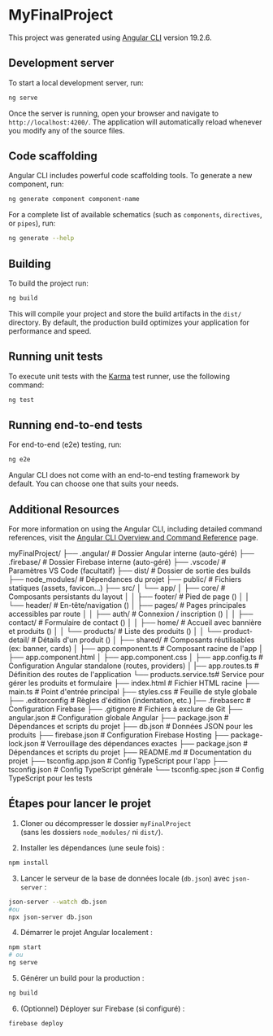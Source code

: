 # MyFinalProject

This project was generated using [Angular CLI](https://github.com/angular/angular-cli) version 19.2.6.

## Development server

To start a local development server, run:

```bash
ng serve
```

Once the server is running, open your browser and navigate to `http://localhost:4200/`. The application will automatically reload whenever you modify any of the source files.

## Code scaffolding

Angular CLI includes powerful code scaffolding tools. To generate a new component, run:

```bash
ng generate component component-name
```

For a complete list of available schematics (such as `components`, `directives`, or `pipes`), run:

```bash
ng generate --help
```

## Building

To build the project run:

```bash
ng build
```

This will compile your project and store the build artifacts in the `dist/` directory. By default, the production build optimizes your application for performance and speed.

## Running unit tests

To execute unit tests with the [Karma](https://karma-runner.github.io) test runner, use the following command:

```bash
ng test
```

## Running end-to-end tests

For end-to-end (e2e) testing, run:

```bash
ng e2e
```

Angular CLI does not come with an end-to-end testing framework by default. You can choose one that suits your needs.

## Additional Resources

For more information on using the Angular CLI, including detailed command references, visit the [Angular CLI Overview and Command Reference](https://angular.dev/tools/cli) page.


myFinalProject/
├── .angular/                  # Dossier Angular interne (auto-géré)
├── .firebase/                 # Dossier Firebase interne (auto-géré)
├── .vscode/                   # Paramètres VS Code (facultatif)
├── dist/                      # Dossier de sortie des builds
├── node_modules/              # Dépendances du projet
├── public/                    # Fichiers statiques (assets, favicon...)
├── src/
│   └── app/
│       ├── core/              # Composants persistants du layout
│       │   ├── footer/        # Pied de page (<app-footer>)
│       │   └── header/        # En-tête/navigation (<app-header>)
│       ├── pages/             # Pages principales accessibles par route
│       │   ├── auth/          # Connexion / inscription (<app-auth>)
│       │   ├── contact/       # Formulaire de contact (<app-contact>)
│       │   ├── home/          # Accueil avec bannière et produits (<app-home>)
│       │   └── products/      # Liste des produits (<app-products>)
│       │       └── product-detail/ # Détails d'un produit (<app-product-detail>)
│       ├── shared/            # Composants réutilisables (ex: banner, cards)
│       ├── app.component.ts   # Composant racine de l'app
│       ├── app.component.html
│       ├── app.component.css
│       ├── app.config.ts      # Configuration Angular standalone (routes, providers)
│       |── app.routes.ts      # Définition des routes de l'application
        └── products.service.ts# Service pour gérer les produits et formulaire
├── index.html                 # Fichier HTML racine
├── main.ts                    # Point d'entrée principal
├── styles.css                 # Feuille de style globale
├── .editorconfig              # Règles d'édition (indentation, etc.)
|── .firebaserc                # Configuration Firebase
├── .gitignore                 # Fichiers à exclure de Git
├── angular.json               # Configuration globale Angular
├── package.json               # Dépendances et scripts du projet
├── db.json                    # Données JSON pour les produits
├── firebase.json              # Configuration Firebase Hosting
├── package-lock.json          # Verrouillage des dépendances exactes
├── package.json               # Dépendances et scripts du projet
├── README.md                  # Documentation du projet
├── tsconfig.app.json          # Config TypeScript pour l'app
├── tsconfig.json              # Config TypeScript générale
└── tsconfig.spec.json         # Config TypeScript pour les tests



## Étapes pour lancer le projet

1. Cloner ou décompresser le dossier `myFinalProject`  
   (sans les dossiers `node_modules/` ni `dist/`).

2. Installer les dépendances (une seule fois) :
```bash
npm install
```

3. Lancer le serveur de la base de données locale (`db.json`) avec `json-server` :
```bash
json-server --watch db.json
#ou 
npx json-server db.json
```

4. Démarrer le projet Angular localement :
```bash
npm start
# ou
ng serve
```

5. Générer un build pour la production :
```bash
ng build
```

6. (Optionnel) Déployer sur Firebase (si configuré) :
```bash
firebase deploy
```
